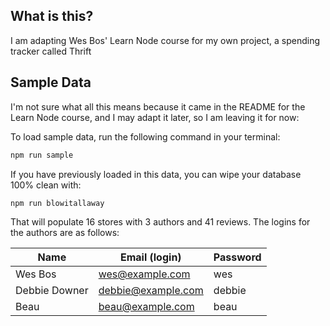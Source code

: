 ## What is this?

I am adapting Wes Bos' Learn Node course for my own project, a spending tracker called Thrift

## Sample Data

I'm not sure what all this means because it came in the README for the Learn Node course, and I may adapt it later, so I am leaving it for now:

To load sample data, run the following command in your terminal:

```bash
npm run sample
```

If you have previously loaded in this data, you can wipe your database 100% clean with:

```bash
npm run blowitallaway
```

That will populate 16 stores with 3 authors and 41 reviews. The logins for the authors are as follows:

|Name|Email (login)|Password|
|---|---|---|
|Wes Bos|wes@example.com|wes|
|Debbie Downer|debbie@example.com|debbie|
|Beau|beau@example.com|beau|


